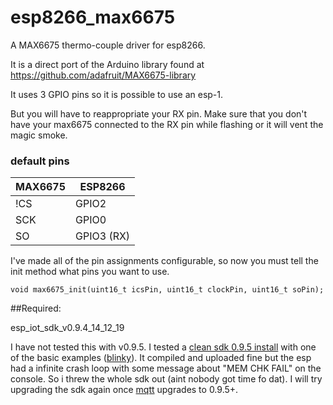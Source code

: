 # esp8266_max6675
A MAX6675 thermo-couple driver for esp8266.

It is a direct port of the Arduino library found at https://github.com/adafruit/MAX6675-library

It uses 3 GPIO pins so it is possible to use an esp-1.

But you will have to reappropriate your RX pin. Make sure that you don't have your max6675 connected to the RX pin while flashing or it will vent the magic smoke.

### default pins
MAX6675| ESP8266
-------|------------------
!CS | GPIO2
SCK | GPIO0
SO | GPIO3 (RX)



I've made all of the pin assignments configurable, so now you must tell the init method what pins you want to use.
```
void max6675_init(uint16_t icsPin, uint16_t clockPin, uint16_t soPin);
```

##Required:

esp_iot_sdk_v0.9.4_14_12_19

I have not tested this with v0.9.5. I tested a [clean sdk 0.9.5 install](https://github.com/pfalcon/esp-open-sdk) with one of the basic examples ([blinky](https://github.com/esp8266/source-code-examples)). It compiled and uploaded fine but the esp had a infinite crash loop with some message about "MEM CHK FAIL" on the console. So i threw the whole sdk out (aint nobody got time fo dat). I will try upgrading the sdk again once [mqtt](https://github.com/tuanpmt/esp_mqtt) upgrades to 0.9.5+.
